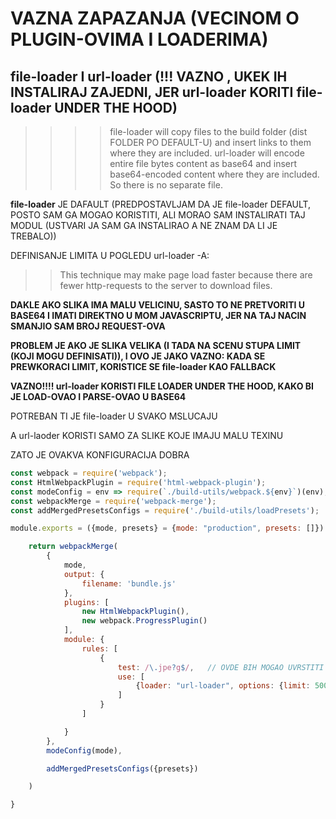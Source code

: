 # VAZNA ZAPAZANJA (VECINOM O PLUGIN-OVIMA I LOADERIMA) 

## file-loader I url-loader (!!! VAZNO , UKEK IH INSTALIRAJ ZAJEDNI, JER url-loader KORITI file-loader UNDER THE HOOD)

>>>> file-loader will copy files to the build folder (dist FOLDER PO DEFAULT-U) and insert links to them where they are included. url-loader will encode entire file bytes content as base64 and insert base64-encoded content where they are included. So there is no separate file.

**file-loader** JE DAFAULT (PREDPOSTAVLJAM DA JE file-loader DEFAULT, POSTO SAM GA MOGAO KORISTITI, ALI MORAO SAM INSTALIRATI TAJ MODUL (USTVARI JA SAM GA INSTALIRAO A NE ZNAM DA LI JE TREBALO))

DEFINISANJE LIMITA U POGLEDU url-loader -A:

>> This technique may make page load faster because there are fewer http-requests to the server to download files.

**DAKLE AKO SLIKA IMA MALU VELICINU, SASTO TO NE PRETVORITI U BASE64 I IMATI DIREKTNO U MOM JAVASCRIPTU, JER NA TAJ NACIN SMANJIO SAM BROJ REQUEST-OVA**

**PROBLEM JE AKO JE SLIKA VELIKA (I TADA NA SCENU STUPA LIMIT (KOJI MOGU DEFINISATI)), I OVO JE JAKO VAZNO: KADA SE PREWKORACI LIMIT, KORISTICE SE file-loader KAO FALLBACK**

**VAZNO!!!! url-loader KORISTI FILE LOADER UNDER THE HOOD, KAKO BI JE LOAD-OVAO I PARSE-OVAO U BASE64**

POTREBAN TI JE file-loader U SVAKO MSLUCAJU

A url-laoder KORISTI SAMO ZA SLIKE KOJE IMAJU MALU TEXINU

ZATO JE OVAKVA KONFIGURACIJA DOBRA

```javascript
const webpack = require('webpack');
const HtmlWebpackPlugin = require('html-webpack-plugin');
const modeConfig = env => require(`./build-utils/webpack.${env}`)(env);
const webpackMerge = require('webpack-merge');
const addMergedPresetsConfigs = require('./build-utils/loadPresets');

module.exports = ({mode, presets} = {mode: "production", presets: []}) => {

    return webpackMerge(
        {
            mode,
            output: {
                filename: 'bundle.js'
            },
            plugins: [
                new HtmlWebpackPlugin(),
                new webpack.ProgressPlugin()
            ],
            module: {
                rules: [
                    {
                        test: /\.jpe?g$/,   // OVDE BIH MOGAO UVRSTITI I png , OVAKO     /\.png|\.jpe?g$/
                        use: [
                            {loader: "url-loader", options: {limit: 5000}}
                        ]
                    }
                ]

            }
        },
        modeConfig(mode),

        addMergedPresetsConfigs({presets})

    )

}
```
